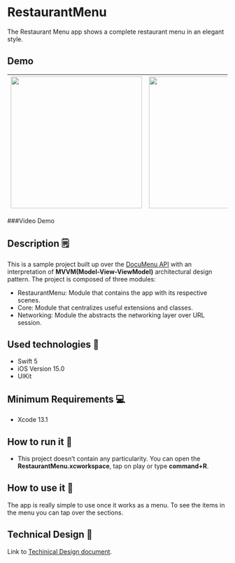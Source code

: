 # RestaurantMenu
The Restaurant Menu app shows a complete restaurant menu in an elegant style.

## Demo 

<img src="https://user-images.githubusercontent.com/10730536/143901675-b9480ceb-a005-4736-b87c-f3f8747540a9.png" height= "300"> | <img src="https://user-images.githubusercontent.com/10730536/143901731-8a2caf97-28e5-4051-af5d-0b9f2e32a85f.png" height= "300"> | <img src="https://user-images.githubusercontent.com/10730536/143902390-e5089eb9-f937-4f44-909f-0874d8908e1b.gif" height= "300">
 --- | --- | ---
 
###Video Demo



## Description 🗒

This is a sample project built up over the [DocuMenu API](https://documenu.com/docs) with an interpretation of **MVVM(Model-View-ViewModel)** architectural design pattern. The project is composed of three modules:
- RestaurantMenu: Module that contains the app with its respective scenes.
- Core: Module that centralizes useful extensions and classes.
- Networking: Module the abstracts the networking layer over URL session.

## Used technologies  📱

- Swift 5
- iOS Version 15.0
- UIKit

## Minimum Requirements 💻

- Xcode 13.1

## How to run it 📲

- This project doesn’t contain any particularity. You can open the **RestaurantMenu.xcworkspace**, tap on play or type **command+R**. 

## How to use it 🧐

The app is really simple to use once it works as a menu. To see the items in the menu you can tap over the sections.

## Technical Design 📄

Link to [Techinical Design document](https://docs.google.com/document/d/1Cz1Kd22ndFG_cUreJFs5rGVoJ7k6EiyDG47h_nFhXEg/edit?usp=sharing).
